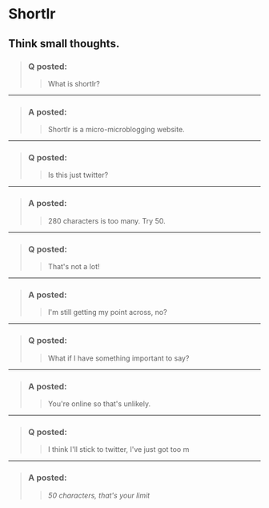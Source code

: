 # Shortlr

## Think small thoughts.

>### Q posted:
>>What is shortlr?

***

>### A posted:
>>Shortlr is a micro-microblogging website.

***

>### Q posted:
>>Is this just twitter?

***

>### A posted:
>>280 characters is too many. Try 50.

***

>### Q posted:
>>That's not a lot!

***

>### A posted:
>>I'm still getting my point across, no?

***

>### Q posted:
>>What if I have something important to say?

***

>### A posted:
>>You're online so that's unlikely.

***

>### Q posted:
>>I think I'll stick to twitter, I've just got too m

***

>### A posted:
>>*50 characters, that's your limit*
